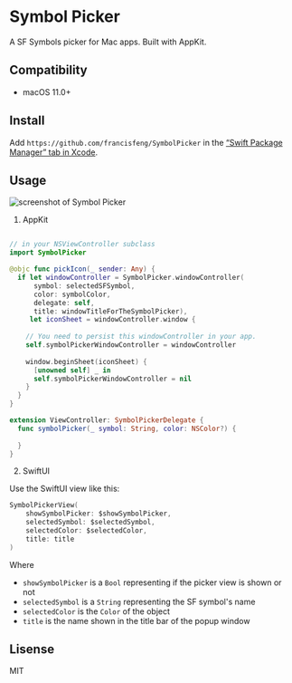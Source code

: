 # Symbol Picker

A SF Symbols picker for Mac apps. Built with AppKit.

## Compatibility

- macOS 11.0+

## Install

Add `https://github.com/francisfeng/SymbolPicker` in the [“Swift Package Manager” tab in Xcode](https://developer.apple.com/documentation/xcode/adding_package_dependencies_to_your_app).

## Usage

![screenshot of Symbol Picker](Images/screenshot.PNG)

1. AppKit
```swift

// in your NSViewController subclass
import SymbolPicker

@objc func pickIcon(_ sender: Any) {
  if let windowController = SymbolPicker.windowController(
      symbol: selectedSFSymbol,
      color: symbolColor,
      delegate: self,
      title: windowTitleForTheSymbolPicker),
     let iconSheet = windowController.window {
    
    // You need to persist this windowController in your app.
    self.symbolPickerWindowController = windowController
    
    window.beginSheet(iconSheet) {
      [unowned self] _ in
      self.symbolPickerWindowController = nil
    }
  }
}

extension ViewController: SymbolPickerDelegate {
  func symbolPicker(_ symbol: String, color: NSColor?) {
  
  }
}
```

2. SwiftUI

Use the SwiftUI view like this:
```swift
SymbolPickerView(
    showSymbolPicker: $showSymbolPicker, 
    selectedSymbol: $selectedSymbol, 
    selectedColor: $selectedColor, 
    title: title
)
```
Where 
- `showSymbolPicker` is a `Bool` representing if the picker view is shown or not
- `selectedSymbol` is a `String` representing the SF symbol's name
- `selectedColor` is the `Color` of the object
- `title` is the name shown in the title bar of the popup window

## Lisense
MIT
